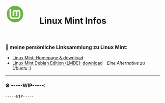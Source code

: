 # ![](https://github.com/Michellesdreamplace/Linux_Infos/blob/main/pix/icons_64x64/LinuxMint.png)⠀ ⠀Linux Mint Infos
 ⠀ ⠀ ⠀ ⠀ ⠀ ⠀ 
 ⠀ ⠀ ⠀ ⠀ ⠀ ⠀ 
### 🔗 meine persönliche Linksammlung zu Linux Mint:
- [Linux Mint: Homepage & download](https://www.linuxmint.com/)
- [Linux Mint Debian Edition (LMDE): download](https://www.linuxmint.com/download_lmde.php)⠀ *Eine Alternative zu Ubuntu :)*
 ⠀ ⠀ ⠀ ⠀ ⠀ ⠀ 
 ⠀ ⠀ ⠀ ⠀ ⠀ ⠀
______________________________________________________________________________________________________
### ⚙️ -----WIP-----:
```
-----WIP-----
```
 ⠀ ⠀ ⠀ ⠀ ⠀
